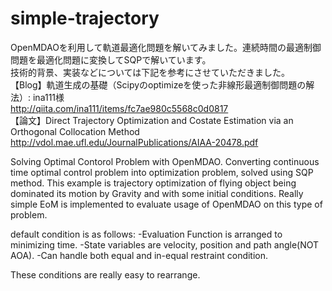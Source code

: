 # simple-trajectory
OpenMDAOを利用して軌道最適化問題を解いてみました。連続時間の最適制御問題を最適化問題に変換してSQPで解いています。  
技術的背景、実装などについては下記を参考にさせていただきました。  
【Blog】軌道生成の基礎（Scipyのoptimizeを使った非線形最適制御問題の解法）: ina111様  
http://qiita.com/ina111/items/fc7ae980c5568c0d0817  
【論文】Direct Trajectory Optimization and Costate Estimation via an Orthogonal Collocation Method  
http://vdol.mae.ufl.edu/JournalPublications/AIAA-20478.pdf   

Solving Optimal Contorol Problem with OpenMDAO. 
Converting continuous time optimal control problem into optimization problem,
solved using SQP method.
This example is trajectory optimization of flying object being dominated its 
motion by Gravity and with some initial conditions.
Really simple EoM is implemented to evaluate usage of OpenMDAO on this type of problem.

default condition is as follows:
-Evaluation Function is arranged to minimizing time.
-State variables are velocity, position and path angle(NOT AOA).
-Can handle both equal and in-equal restraint condition.

These conditions are really easy to rearrange.
